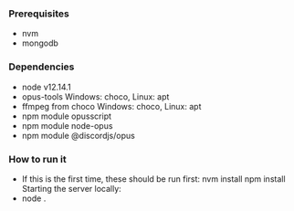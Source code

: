 ### Prerequisites
- nvm
- mongodb
### Dependencies
- node v12.14.1
- opus-tools Windows: choco, Linux: apt
- ffmpeg from choco Windows: choco, Linux: apt
- npm module opusscript
- npm module node-opus
- npm module @discordjs/opus
### How to run it
- If this is the first time, these should be run first:
nvm install
npm install
Starting the server locally:
- node .